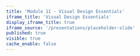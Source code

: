 ```yaml
---
title: 'Module 11 - Visual Design Essentials'
iframe_title: 'Visual Design Essentials'
display_iframe_title: true
iframe_source: '/presentations/placeholder-slide'
published: true
visible: true
cache_enable: false
---
```

